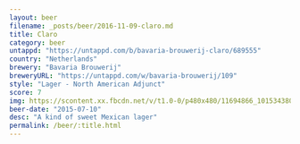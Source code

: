 ```yaml
---
layout: beer
filename: _posts/beer/2016-11-09-claro.md
title: Claro
category: beer
untappd: "https://untappd.com/b/bavaria-brouwerij-claro/689555"
country: "Netherlands"
brewery: "Bavaria Brouwerij"
breweryURL: "https://untappd.com/w/bavaria-brouwerij/109"
style: "Lager - North American Adjunct"
score: 7
img: https://scontent.xx.fbcdn.net/v/t1.0-0/p480x480/11694866_10153438038743745_8578021989993223626_n.jpg?oh=67959faf00428c193a2e0b2fd0498bf5&oe=591C0040
beer-date: "2015-07-10"
desc: "A kind of sweet Mexican lager"
permalink: /beer/:title.html
---
```

